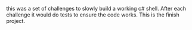 this was a set of challenges to slowly build a working c# shell. After each challenge it would do tests to ensure the code works. This is the finish project.
